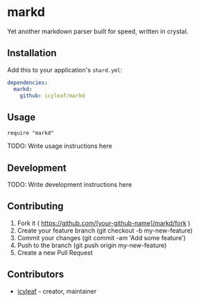 # markd

Yet another markdown parser built for speed, written in crystal.

## Installation

Add this to your application's `shard.yml`:

```yaml
dependencies:
  markd:
    github: icyleaf/markd
```

## Usage

```crystal
require "markd"
```

TODO: Write usage instructions here

## Development

TODO: Write development instructions here

## Contributing

1. Fork it ( https://github.com/[your-github-name]/markd/fork )
2. Create your feature branch (git checkout -b my-new-feature)
3. Commit your changes (git commit -am 'Add some feature')
4. Push to the branch (git push origin my-new-feature)
5. Create a new Pull Request

## Contributors

- [icyleaf](https://github.com/icyleaf) - creator, maintainer
